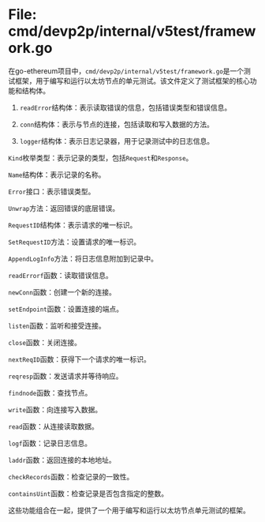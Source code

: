 # File: cmd/devp2p/internal/v5test/framework.go

在go-ethereum项目中，`cmd/devp2p/internal/v5test/framework.go`是一个测试框架，用于编写和运行以太坊节点的单元测试。该文件定义了测试框架的核心功能和结构体。

1. `readError`结构体：表示读取错误的信息，包括错误类型和错误信息。

2. `conn`结构体：表示与节点的连接，包括读取和写入数据的方法。

3. `logger`结构体：表示日志记录器，用于记录测试中的日志信息。

`Kind`枚举类型：表示记录的类型，包括`Request`和`Response`。

`Name`结构体：表示记录的名称。

`Error`接口：表示错误类型。

`Unwrap`方法：返回错误的底层错误。

`RequestID`结构体：表示请求的唯一标识。

`SetRequestID`方法：设置请求的唯一标识。

`AppendLogInfo`方法：将日志信息附加到记录中。

`readErrorf`函数：读取错误信息。

`newConn`函数：创建一个新的连接。

`setEndpoint`函数：设置连接的端点。

`listen`函数：监听和接受连接。

`close`函数：关闭连接。

`nextReqID`函数：获得下一个请求的唯一标识。

`reqresp`函数：发送请求并等待响应。

`findnode`函数：查找节点。

`write`函数：向连接写入数据。

`read`函数：从连接读取数据。

`logf`函数：记录日志信息。

`laddr`函数：返回连接的本地地址。

`checkRecords`函数：检查记录的一致性。

`containsUint`函数：检查记录是否包含指定的整数。

这些功能组合在一起，提供了一个用于编写和运行以太坊节点单元测试的框架。

